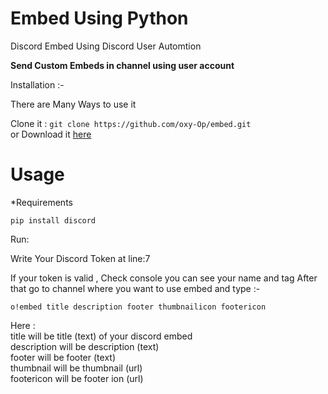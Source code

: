 # Embed Using Python
Discord Embed Using Discord User Automtion


  **Send Custom Embeds in channel using user account**
  
  
  Installation :- 
  
 <div style:cursor:crosshair> <p> There are Many Ways to use it</p> </div>
 
 Clone it :  ```git clone https://github.com/oxy-Op/embed.git```
<br /> 
                       or 
 Download it [here](https://github.com/oxy-Op/embed/archive/refs/heads/master.zip)
 
# Usage

*Requirements

```pip install discord```

Run:

   Write Your Discord Token at line:7 
   
   If your token is valid , Check console you can see your name and tag
   After that go to channel where you want to use embed and type :-
    
```o!embed title description footer thumbnailicon footericon```

Here : <br />
    title will be title (text) of your discord embed <br />
    description will be description (text) <br />
    footer will be footer (text) <br />
    thumbnail will be thumbnail (url) <br />
    footericon will be footer ion (url) <br /> 
    

